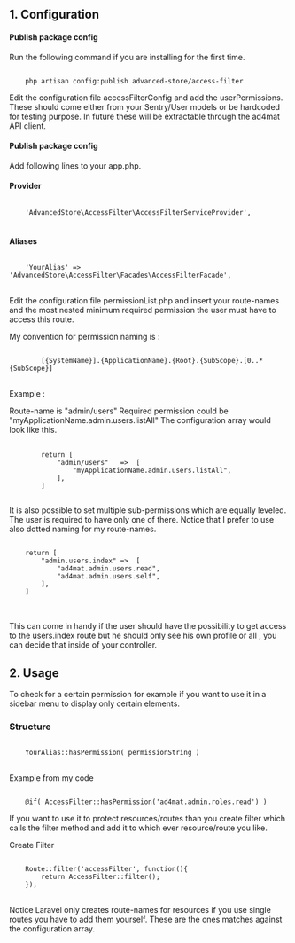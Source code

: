 <h2>1. Configuration</h2>
<h4>Publish package config</h4>
<p>Run the following command if you are installing for the first time.</p>
<pre><code>
    php artisan config:publish advanced-store/access-filter
</code></pre>
<p>
    Edit the configuration file accessFilterConfig and add the userPermissions.
    These should come either from your Sentry/User models or be hardcoded for
    testing purpose. In future these will be extractable through the ad4mat API
    client.
</p>
<h4>Publish package config</h4>

<p>Add following lines to your app.php.</p>
<h4>Provider</h4>
<pre>
<code>
    'AdvancedStore\AccessFilter\AccessFilterServiceProvider',
</code>
</pre>

<h4>Aliases</h4>
<pre>
<code>
    'YourAlias' => 'AdvancedStore\AccessFilter\Facades\AccessFilterFacade',
</code>
</pre>

<p>
    Edit the configuration file permissionList.php and insert your
    route-names and the most nested minimum required permission the user
    must have to access this route.
</p>
<p>
    My convention for permission naming is :
</p>
<pre>
<code>
        [{SystemName}].{ApplicationName}.{Root}.{SubScope}.[0..* {SubScope}]
</code>
</pre>

<p>
    Example :
</p>
<p>
    Route-name is "admin/users"
    Required permission could be "myApplicationName.admin.users.listAll"
    The configuration array would look like this.
</p>
<pre>
    <code>
        return [
            "admin/users"   =>  [
                "myApplicationName.admin.users.listAll",
            ],
        ]
    </code>
</pre>


<p>
    It is also possible to set multiple sub-permissions which are equally leveled.
    The user is required to have only one of there. Notice that I prefer to use
    also dotted naming for my route-names.
</p>
<pre>
<code>
    return [
        "admin.users.index" =>  [
            "ad4mat.admin.users.read",
            "ad4mat.admin.users.self",
        ],
    ]
</code>
    </pre>
<p>
    This can come in handy if the user should have the possibility to get
    access to the users.index route but he should only see his own profile or all
    , you can decide that inside of your controller.
</p>
<h2>2. Usage</h2>
<p>
    To check for a certain permission for example if you want to use it in a
    sidebar menu to display only certain elements.
</p>

<h3>Structure</h3>
<pre>
<code>
    YourAlias::hasPermission( permissionString )
</code>
</pre>

Example from my code

<code>
    @if( AccessFilter::hasPermission('ad4mat.admin.roles.read') )
</code>

<p>
    If you want to use it to protect resources/routes than you create filter which
    calls the filter method and add it to which ever resource/route you like.
</p>

<p>Create Filter</p>
<pre>
<code>
    Route::filter('accessFilter', function(){
        return AccessFilter::filter();
    });
</code>
</pre>
<p>
    Notice Laravel only creates route-names for resources if you use single routes
    you have to add them yourself. These are the ones matches against the configuration array.
</p>